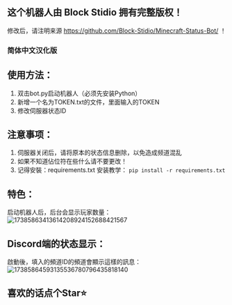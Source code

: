 ## 这个机器人由 Block Stidio 拥有完整版权！
修改后，请注明来源 https://github.com/Block-Stidio/Minecraft-Status-Bot/ ！
### 简体中文汉化版

## 使用方法：
1. 双击bot.py启动机器人（必须先安装Python）
2. 新增一个名为TOKEN.txt的文件，里面输入的TOKEN
3. 修改伺服器状态ID

## 注意事项：
1. 伺服器关闭后，请将原本的状态信息删除，以免造成频道混乱
2. 如果不知道佔位符在些什么请不要更改！
3. 记得安裝：requirements.txt
安装教学：
```pip install -r requirements.txt```

## 特色：
启动机器人后，后台会显示玩家数量：
![17385863413614208924152688421567](https://github.com/user-attachments/assets/efb85554-5074-44e5-b095-e692aea60eb7)

## Discord端的状态显示：
啟動後，填入的頻道ID的頻道會顯示這樣的訊息：
![17385864593135536780796435818140](https://github.com/user-attachments/assets/eaec01ab-6a15-4e94-9371-0a1f22a38cae)

## 喜欢的话点个Star⭐
